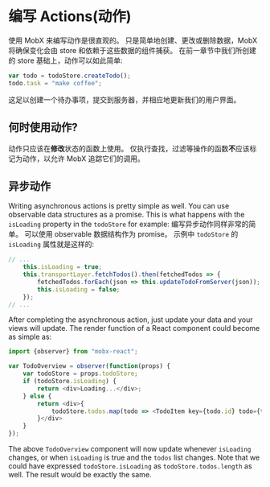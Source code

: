 # 编写 Actions(动作)

使用 MobX 来编写动作是很直观的。
只是简单地创建、更改或删除数据，MobX 将确保变化会由 store 和依赖于这些数据的组件捕获。
在前一章节中我们所创建的 store 基础上，动作可以如此简单:

```javascript
var todo = todoStore.createTodo();
todo.task = "make coffee";
```

这足以创建一个待办事项，提交到服务器，并相应地更新我们的用户界面。

## 何时使用动作?

动作只应该在**修改**状态的函数上使用。
仅执行查找，过滤等操作的函数**不**应该标记为动作，以允许 MobX 追踪它们的调用。

## 异步动作

Writing asynchronous actions is pretty simple as well.
You can use observable data structures as a promise.
This is what happens with the `isLoading` property in the `todoStore` for example:
编写异步动作同样非常的简单。
可以使用 observable 数据结构作为 promise。
示例中 `todoStore` 的 `isLoading` 属性就是这样的:

```javascript
// ...
	this.isLoading = true;
	this.transportLayer.fetchTodos().then(fetchedTodos => {
		fetchedTodos.forEach(json => this.updateTodoFromServer(json));
		this.isLoading = false;
	});
// ...
```

After completing the asynchronous action, just update your data and your views will update.
The render function of a React component could become as simple as:

```javascript
import {observer} from "mobx-react";

var TodoOverview = observer(function(props) {
	var todoStore = props.todoStore;
	if (todoStore.isLoading) {
		return <div>Loading...</div>;
	} else {
		return <div>{
			todoStore.todos.map(todo => <TodoItem key={todo.id} todo={todo} />)
		}</div>
	}
});
```

The above `TodoOverview` component will now update whenever `isLoading` changes, or when `isLoading` is true and the `todos` list changes.
Note that we could have expressed `todoStore.isLoading` as `todoStore.todos.length` as well.
The result would be exactly the same.
